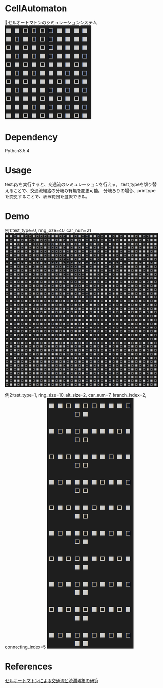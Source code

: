 # CellAutomaton

セルオートマトンのシミュレーションシステム
![シミュレーション例](images/sample1.png)


# Dependency
Python3.5.4

# Usage
test.pyを実行すると、交通流のシミュレーションを行える。
test_typeを切り替えることで、交通流経路の分岐の有無を変更可能。
分岐ありの場合、printtypeを変更することで、表示範囲を選択できる。

# Demo
例1:test_type=0, ring_size=40, car_num=21
![実行例1](images/sample2.png)

例2:test_type=1, ring_size=10, alt_size=2, car_num=7, branch_index=2, connecting_index=5
![実行例2](images/sample3.png)


# References
[セルオートマトンによる交通流と渋滞現象の研究](http://www.gem.aoyama.ac.jp/~kyo/sotsuken/2010/obuchi_sotsuron_2010.pdf)
